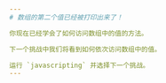 ```yaml
---
# 数组的第二个值已经被打印出来了！

你现在已经学会了如何访问数组中的值的方法。

下一个挑战中我们将看到如何依次访问数组中的值。

运行 `javascripting` 并选择下一个挑战。
---
```

